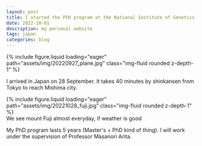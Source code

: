 ```yaml
---
layout: post
title: I started the PhD program at the National Institute of Genetics, Japan
date: 2022-10-01
description: my personal website
tags: japan
categories: blog
---
```


<div class="row mt-3">
    <div class="col-sm mt-3 mt-md-0">
        {% include figure.liquid loading="eager" path="assets/img/20220927_plane.jpg" class="img-fluid rounded z-depth-1" %}
    </div>
</div>
<div class="caption">
    
</div>

I arrived in Japan on 28 September. It takes 40 minutes by shinkansen from Tokyo to reach Mishima city.

<div class="row mt-3">
    <div class="col-sm mt-3 mt-md-0">
        {% include figure.liquid loading="eager" path="assets/img/20221028_fuji.jpg" class="img-fluid rounded z-depth-1" %}
    </div>
</div>
<div class="caption">
    We see mount Fuji almost everyday, if weather is good
</div>

My PhD program lasts 5 years (Master's + PhD kind of thing). I will work under the supervision of Professor Masanori Arita.